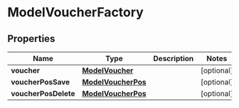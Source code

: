 # ModelVoucherFactory

## Properties
Name | Type | Description | Notes
------------ | ------------- | ------------- | -------------
**voucher** | [**ModelVoucher**](ModelVoucher.md) |  |  [optional]
**voucherPosSave** | [**ModelVoucherPos**](ModelVoucherPos.md) |  |  [optional]
**voucherPosDelete** | [**ModelVoucherPos**](ModelVoucherPos.md) |  |  [optional]

